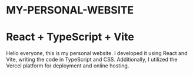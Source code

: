 # MY-PERSONAL-WEBSITE
# React + TypeScript + Vite
Hello everyone, this is my personal website. I developed it using React and Vite, writing the code in TypeScript and CSS. Additionally, I utilized the Vercel platform for deployment and online hosting.
